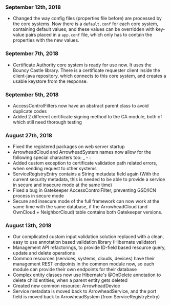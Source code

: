 ### September 12th, 2018
* Changed the way config files (properties file before) are processed by the core systems. Now there is a `default.conf` for each core system, 
containing default values, and these values can be overridden with key-value pairs placed in a `app.conf` file, which only has to contain the 
properties with the new values.

### September 7th, 2018
* Certificate Authority core system is ready for use now. It uses the Bouncy Castle library. There is a certificate requester client inside the 
client-java repository, which connects to this core system, and creates a usable keystore from the response. 

### September 5th, 2018
* AccessControlFilters now have an abstract parent class to avoid duplicate codes
* Added 2 different certificate signing method to the CA module, both of which still need thorough testing

### August 27th, 2018
* Fixed the registered packages on web server startup
* ArrowheadCloud and ArrowheadSystem names now allow for the following special characters too: _ - :
* Added custom exception to certificate validation path related errors, when sending request to other systems
* ServiceRegistryEntry contains a String metadata field again (With the current security metadata, this is needed to be able to provide a service 
in secure and insecure mode at the same time)
* Fixed a bug in Gatekeeper AccessControlFilter, preventing GSD/ICN process in secure mode
* Secure and insecure mode of the full framework can now work at the same time with the same database, if the ArrowheadCloud (and OwnCloud + 
NeighborCloud) table contains both Gatekeeper versions.

### August 13th, 2018
* Our complicated custom input validation solution replaced with a clean, easy to use annotation based validation library (Hibernate validator)
* Management API refactorings, to provide ID-field based resource query, update and delete operations
* Common resources (services, systems, clouds, devices) have their management REST endpoints in the common module now, so each module can provide their own endpoints for their database
* Complex entity classes now use Hibernate's @OnDelete annotation to delete child entities, when a parent entity gets deleted
* Created new common resource: ArrowheadDevice
* Service metadata is moved back to ArrowheadService, and the port field is moved back to ArrowheadSystem (from ServiceRegistryEntry)